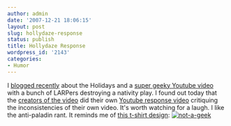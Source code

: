 ```yaml
---
author: admin
date: '2007-12-21 18:06:15'
layout: post
slug: hollydaze-response
status: publish
title: Hollydaze Response
wordpress_id: '2143'
categories:
- Humor
---
```


I [blogged
recently](http://www.arcanology.com/2007/12/11/the-hollydaze/) about the
Holidays and a [super geeky Youtube
video](http://www.youtube.com/watch?v=AVZczLuoJoU) with a bunch of
LARPers destroying a nativity play. I found out today that the [creators
of the video](http://www.fortaxreasons.com/) did their own [Youtube
response video](http://www.youtube.com/watch?v=HB53He_pTpo) critiquing
the inconsistencies of their own video. It's worth watching for a laugh.
I like the anti-paladin rant. It reminds me of [this t-shirt
design](http://www.jinx.com/men/shirts/video_games/i_am_not_a_geek.html?&cid=4&catid=4&ps=20&fp=7#bigdesign):
[![not-a-geek](http://farm3.static.flickr.com/2160/2127264877_6f67e596a8_o.png)](http://www.flickr.com/photos/albill/2127264877/ "not-a-geek by albill, on Flickr")
